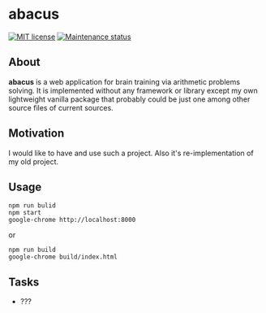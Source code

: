 # abacus

[![MIT license][license-badge]][license-url]
[![Maintenance status][status-badge]][status-url]

## About

**abacus** is a web application for brain training via arithmetic problems solving. It is implemented without any framework or library except my own lightweight vanilla package that probably could be just one among other source files of current sources.

## Motivation

I would like to have and use such a project. Also it's re-implementation of my old project.

## Usage

```
npm run bulid
npm start
google-chrome http://localhost:8000
```

or

```
npm run build
google-chrome build/index.html
```

## Tasks

- ???

[status-url]: https://github.com/vikian050194/abacus/pulse
[status-badge]: https://img.shields.io/github/last-commit/vikian050194/abacus.svg

[license-url]: https://github.com/vikian050194/abacus/blob/master/LICENSE
[license-badge]: https://img.shields.io/github/license/vikian050194/abacus.svg
